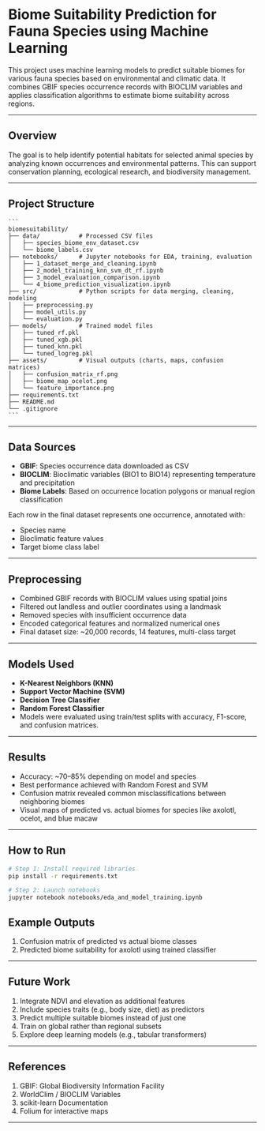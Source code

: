 # Biome Suitability Prediction for Fauna Species using Machine Learning

This project uses machine learning models to predict suitable biomes for various fauna species based on environmental and climatic data. It combines GBIF species occurrence records with BIOCLIM variables and applies classification algorithms to estimate biome suitability across regions.

---

## Overview

The goal is to help identify potential habitats for selected animal species by analyzing known occurrences and environmental patterns. This can support conservation planning, ecological research, and biodiversity management.

---

## Project Structure
    ```
    biomesuitability/
    ├── data/           # Processed CSV files
    │   ├── species_biome_env_dataset.csv
    │   └── biome_labels.csv
    ├── notebooks/      # Jupyter notebooks for EDA, training, evaluation
    │   ├── 1_dataset_merge_and_cleaning.ipynb
    │   ├── 2_model_training_knn_svm_dt_rf.ipynb
    │   ├── 3_model_evaluation_comparison.ipynb
    │   └── 4_biome_prediction_visualization.ipynb
    ├── src/            # Python scripts for data merging, cleaning, modeling
    │   ├── preprocessing.py
    │   ├── model_utils.py
    │   └── evaluation.py
    ├── models/         # Trained model files
    │   ├── tuned_rf.pkl
    │   ├── tuned_xgb.pkl
    │   ├── tuned_knn.pkl
    │   └── tuned_logreg.pkl
    ├── assets/         # Visual outputs (charts, maps, confusion matrices)
    │   ├── confusion_matrix_rf.png
    │   ├── biome_map_ocelot.png
    │   └── feature_importance.png
    ├── requirements.txt
    ├── README.md
    └── .gitignore
    ```
---

## Data Sources

- **GBIF**: Species occurrence data downloaded as CSV  
- **BIOCLIM**: Bioclimatic variables (BIO1 to BIO14) representing temperature and precipitation  
- **Biome Labels**: Based on occurrence location polygons or manual region classification  

Each row in the final dataset represents one occurrence, annotated with:
- Species name
- Bioclimatic feature values
- Target biome class label

---

## Preprocessing

- Combined GBIF records with BIOCLIM values using spatial joins  
- Filtered out landless and outlier coordinates using a landmask  
- Removed species with insufficient occurrence data  
- Encoded categorical features and normalized numerical ones  
- Final dataset size: ~20,000 records, 14 features, multi-class target  

---

## Models Used

- **K-Nearest Neighbors (KNN)**  
- **Support Vector Machine (SVM)**  
- **Decision Tree Classifier**  
- **Random Forest Classifier**  
- Models were evaluated using train/test splits with accuracy, F1-score, and confusion matrices.

---

## Results

- Accuracy: ~70–85% depending on model and species  
- Best performance achieved with Random Forest and SVM  
- Confusion matrix revealed common misclassifications between neighboring biomes  
- Visual maps of predicted vs. actual biomes for species like axolotl, ocelot, and blue macaw  

---

## How to Run

```bash
# Step 1: Install required libraries
pip install -r requirements.txt

# Step 2: Launch notebooks
jupyter notebook notebooks/eda_and_model_training.ipynb
```

## Example Outputs

1. Confusion matrix of predicted vs actual biome classes
2. Predicted biome suitability for axolotl using trained classifier

---

## Future Work

1. Integrate NDVI and elevation as additional features
2. Include species traits (e.g., body size, diet) as predictors
3. Predict multiple suitable biomes instead of just one
4. Train on global rather than regional subsets
5. Explore deep learning models (e.g., tabular transformers)

---

## References

1. GBIF: Global Biodiversity Information Facility
2. WorldClim / BIOCLIM Variables
3. scikit-learn Documentation
4. Folium for interactive maps

---
